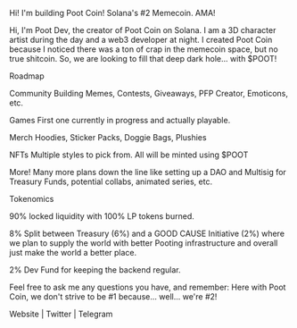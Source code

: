 Hi! I'm building Poot Coin! Solana's #2 Memecoin. AMA!

Hi, I'm Poot Dev, the creator of Poot Coin on Solana. I am a 3D character artist during the day and a web3 developer at night. I created Poot Coin because I noticed there was a ton of crap in the memecoin space, but no true shitcoin. So, we are looking to fill that deep dark hole... with $POOT!

Roadmap

Community Building Memes, Contests, Giveaways, PFP Creator, Emoticons, etc.

Games First one currently in progress and actually playable.

Merch Hoodies, Sticker Packs, Doggie Bags, Plushies

NFTs Multiple styles to pick from. All will be minted using $POOT

More! Many more plans down the line like setting up a DAO and Multisig for Treasury Funds, potential collabs, animated series, etc.

Tokenomics

90% locked liquidity with 100% LP tokens burned.

8% Split between Treasury (6%) and a GOOD CAUSE Initiative (2%) where we plan to supply the world with better Pooting infrastructure and overall just make the world a better place.

2% Dev Fund for keeping the backend regular.

Feel free to ask me any questions you have, and remember:
Here with Poot Coin, we don't strive to be #1 because... well... we're #2!

Website | Twitter | Telegram